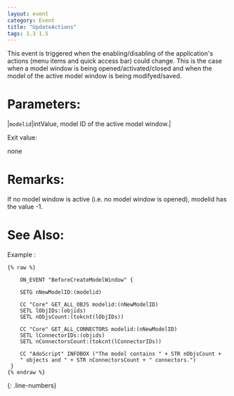 ```yaml
---
layout: event
category: Event
title: "UpdateActions"
tags: 1.3 1.5
---
```


This event is triggered when the enabling/disabling of the application's actions (menu items and quick access bar) could change. This is the case when a model window is being opened/activated/closed and when the model of the active model window is being modifyed/saved.  

# Parameters:  

|`modelid`|intValue, model ID of the active model window.|

Exit value:

none

# Remarks:  

If no model window is active (i.e. no model window is opened), modelid has the value -1.  

# See Also:



Example :  

```adoscript
{% raw %}
  
	ON_EVENT "BeforeCreateModelWindow" {
	
	SETG nNewModelID:(modelid)
	
	CC "Core" GET_ALL_OBJS modelid:(nNewModelID)
	SETL lObjIDs:(objids)
	SETL nObjsCount:(tokcnt(lObjIDs))
	
	CC "Core" GET_ALL_CONNECTORS modelid:(nNewModelID)
	SETL lConnectorIDs:(objids)
	SETL nConnectorsCount:(tokcnt(lConnectorIDs))
	
	CC "AdoScript" INFOBOX ("The model contains " + STR nObjsCount + 
	" objects and " + STR nConnectorsCount + " connectors.")
 }
{% endraw %}
```
{: .line-numbers}

